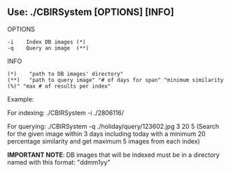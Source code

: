 Use: ./CBIRSystem [OPTIONS] [INFO]
------------------------------------------------------
OPTIONS

	-i    Index DB images (*)
	-q    Query an image  (**)
INFO

	(*)    "path to DB images' directory"
	(**)   "path to query image" "# of days for span" "minimum similarity (%)" "max # of results per index"

Example:

For indexing:	./CBIRSystem -i ./2806116/

For querying:	./CBIRSystem -q ./holiday/query/123602.jpg 3 20 5
(Search for the given image within 3 days including today with a minimum 20 percentage similarity and get maximum 5 images from each index)


**IMPORTANT NOTE**: DB images that will be indexed must be in a directory named with this format: "ddmm1yy"

